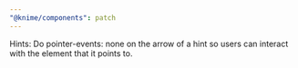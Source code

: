 ```yaml
---
"@knime/components": patch
---
```


Hints: Do pointer-events: none on the arrow of a hint so users can interact with the element that it points to.
